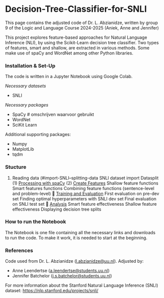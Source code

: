 # Decision-Tree-Classifier-for-SNLI
This page contains the adjusted code of Dr. L. Abzianidze, written by group 9 of the Logic and Language Course 2024-2025 (Aniek, Anne and Jennifer)

This project explores feature-based approaches for Natural Language Inference (NLI), by using the Scikit-Learn decision tree classifier. 
Two types of features, smart and shallow, are extracted in various methods. Some make use of spaCy and WordNet among other Python libraries.

### Installation & Set-Up
The code is written in a Jupyter Notebook using Google Colab.

*Necessary datasets*
- SNLI

*Necessary packages*
- SpaCy # omschrijven waarvoor gebruikt
- WordNet
- SciKit Learn

Additional supporting packages:
- Numpy
- MatplotLib
- tqdm

### Stucture
1. Reading data (#import-SNLI–splitting-data
SNLI dataset import
Datasplit
(1) [Processing with spaCy](#obtain-spaCydocs)
(2) [Create Features](#feature-extraction--feature-combination)
Shallow feature functions
Smart features functions
Combining feature functions (sentence-level and problem-level)
⿤ [Training and Evaluation](#model-training--evaluation) 
First evaluation on pre-dev set
Finding optimal hyperparameters with SNLI dev set
Final evaluation on SNLI test set
⿥ [Analysis](#analysis--interpretation) 
Smart feature effectiveness
Shallow feature effectiveness
Displaying decision tree splits

### How to run the Notebook
The Notebook is one file containing all the necessary links and downloads to run the code. To make it work, it is needed to start at the beginning.

### References
Code used from Dr. L. Abzianidze (l.abzianidze@uu.nl).
Adjusted by:
- Anne Leendertse (a.leendertse@students.uu.nl)
- Jennifer Batchelor (j.s.batchelor@students.uu.nl)

For more information about the Stanford Natural Language Inference (SNLI) dataset: https://nlp.stanford.edu/projects/snli/ 


